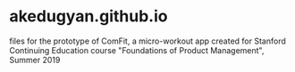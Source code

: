 # akedugyan.github.io
files for the prototype of ComFit, a micro-workout app 
created for Stanford Continuing Education course "Foundations of Product Management", Summer 2019
